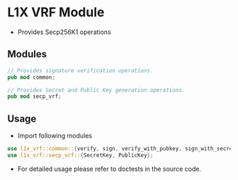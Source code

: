 # L1X VRF Module

* Provides Secp256K1 operations

## Modules

```rust
// Provides signature verification operations.
pub mod common;

// Provides Secret and Public Key generation operations.
pub mod secp_vrf;
```

## Usage

* Import following modules

```rust
use l1x_vrf::common::{verify, sign, verify_with_pubkey, sign_with_secret};
use l1x_vrf::secp_vrf::{SecretKey, PublicKey};
```
* For detailed usage please refer to doctests in the source code.